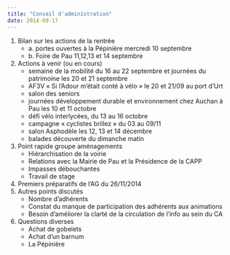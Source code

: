 ```yaml
---
title: "Conseil d'administration"
date: 2014-09-17
---
```


1. Bilan sur les actions de la rentrée
   * a. portes ouvertes à la Pépinière mercredi 10 septembre
   * b. Foire de Pau 11,12,13 et 14 septembre
2. Actions à venir (ou en cours)
   * semaine de la mobilité du 16 au 22 septembre et journées du patrimoine les 20 et 21 septembre
   * AF3V « Si l’Adour m’était conté à vélo » le 20 et 21/09 au port d’Urt
   * salon des seniors
   * journées développement durable et environnement chez Auchan à Pau les 10 et 11 octobre
   * défi vélo interlycées, du 13 au 16 octobre
   * campagne « cyclistes brillez » du 03 au 09/11
   * salon Asphodèle les 12, 13 et 14 décembre
   * balades découverte du dimanche matin
3. Point rapide groupe aménagements
   * Hiérarchisation de la voirie
   * Relations avec la Mairie de Pau et la Présidence de la CAPP
   * Impasses débouchantes
   * Travail de stage
4. Premiers préparatifs de l’AG du 26/11/2014
5. Autres points discutés
   * Nombre d’adhérents
   * Constat du manque de participation des adhérents aux animations
   * Besoin d’améliorer la clarté de la circulation de l’info au sein du CA
6. Questions diverses
   * Achat de gobelets
   * Achat d’un barnum
   * La Pépinière
   
